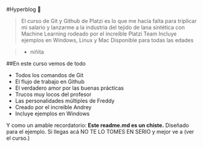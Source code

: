 #Hyperblog 💚
>El curso de Git y Github de Platzi es lo que me hacía falta para triplicar mi salario y lanzarme a la industria del tejido de lana sintética con Machine Learning rodeado por el increíble Platzi Team Incluye ejemplos en Windows, Linux y Mac Disponible para todas las edades

> - niñita

##En este curso vemos de todo
* Todos los comandos de Git
* El flujo de trabajo en Github
* El verdadero amor por las buenas prácticas
* Trucos muy locos del profesor
* Las personalidades múltiples de Freddy
* Creado por el increible Andrey
* Incluye ejemplos en Windows

Y como un amable recordatorio: **Este readme.md es un chiste.** Diseñado para el ejemplo. Si llegas acá NO TE LO TOMES EN SERIO y mejor ve a (ver el curso.)